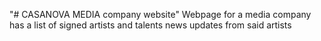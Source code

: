 "# CASANOVA MEDIA company website" 
Webpage for a media company
has a list of signed artists and talents
news updates from said artists

